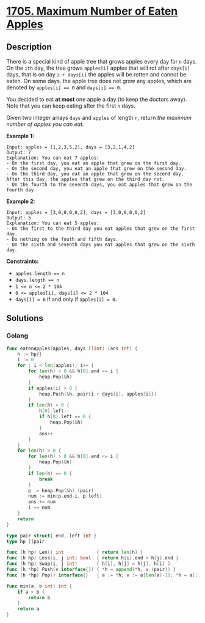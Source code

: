 # [1705. Maximum Number of Eaten Apples](https://leetcode-cn.com/problems/maximum-number-of-eaten-apples/)



## Description



There is a special kind of apple tree that grows apples every day for `n` days. On the `ith` day, the tree grows `apples[i]` apples that will rot after `days[i]` days, that is on day `i + days[i]` the apples will be rotten and cannot be eaten. On some days, the apple tree does not grow any apples, which are denoted by `apples[i] == 0` and `days[i] == 0`.

You decided to eat **at most** one apple a day (to keep the doctors away). Note that you can keep eating after the first `n` days.

Given two integer arrays `days` and `apples` of length `n`, return *the maximum number of apples you can eat.*

 

**Example 1:**

```
Input: apples = [1,2,3,5,2], days = [3,2,1,4,2]
Output: 7
Explanation: You can eat 7 apples:
- On the first day, you eat an apple that grew on the first day.
- On the second day, you eat an apple that grew on the second day.
- On the third day, you eat an apple that grew on the second day. After this day, the apples that grew on the third day rot.
- On the fourth to the seventh days, you eat apples that grew on the fourth day.
```

**Example 2:**

```
Input: apples = [3,0,0,0,0,2], days = [3,0,0,0,0,2]
Output: 5
Explanation: You can eat 5 apples:
- On the first to the third day you eat apples that grew on the first day.
- Do nothing on the fouth and fifth days.
- On the sixth and seventh days you eat apples that grew on the sixth day.
```

 

**Constraints:**

- `apples.length == n`
- `days.length == n`
- `1 <= n <= 2 * 104`
- `0 <= apples[i], days[i] <= 2 * 104`
- `days[i] = 0` if and only if `apples[i] = 0`.



## Solutions

### Golang

```go
func eatenApples(apples, days []int) (ans int) {
    h := hp{}
    i := 0
    for ; i < len(apples); i++ {
        for len(h) > 0 && h[0].end <= i {
            heap.Pop(&h)
        }
        if apples[i] > 0 {
            heap.Push(&h, pair{i + days[i], apples[i]})
        }
        if len(h) > 0 {
            h[0].left--
            if h[0].left == 0 {
                heap.Pop(&h)
            }
            ans++
        }
    }
    for len(h) > 0 {
        for len(h) > 0 && h[0].end <= i {
            heap.Pop(&h)
        }
        if len(h) == 0 {
            break
        }
        p := heap.Pop(&h).(pair)
        num := min(p.end-i, p.left)
        ans += num
        i += num
    }
    return
}

type pair struct{ end, left int }
type hp []pair

func (h hp) Len() int            { return len(h) }
func (h hp) Less(i, j int) bool  { return h[i].end < h[j].end }
func (h hp) Swap(i, j int)       { h[i], h[j] = h[j], h[i] }
func (h *hp) Push(v interface{}) { *h = append(*h, v.(pair)) }
func (h *hp) Pop() interface{}   { a := *h; v := a[len(a)-1]; *h = a[:len(a)-1]; return v }

func min(a, b int) int {
    if a > b {
        return b
    }
    return a
}
```

